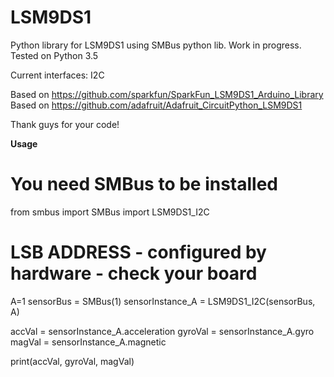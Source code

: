 # LSM9DS1
Python library for LSM9DS1 using SMBus python lib. Work in progress.
Tested on Python 3.5

Current interfaces:
I2C

Based on https://github.com/sparkfun/SparkFun_LSM9DS1_Arduino_Library
Based on https://github.com/adafruit/Adafruit_CircuitPython_LSM9DS1

Thank guys for your code!

<b>Usage</b>
# You need SMBus to be installed
from smbus import SMBus
import LSM9DS1_I2C

# LSB ADDRESS - configured by hardware - check your board
A=1 
sensorBus = SMBus(1)
sensorInstance_A = LSM9DS1_I2C(sensorBus, A)   

accVal = sensorInstance_A.acceleration
gyroVal = sensorInstance_A.gyro
magVal = sensorInstance_A.magnetic

print(accVal, gyroVal, magVal)
